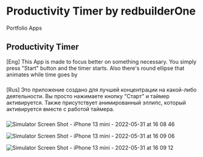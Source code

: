 # Productivity Timer by redbuilderOne
Portfolio Apps

Productivity Timer
------------------

\[Eng\] This App is made to focus better on something necessary. You simply press "Start" button and the timer starts. Also there's round ellipse that animates while time goes by
###
\[Rus\] Это приложение создано для лучшей концентрации на какой-либо деятельности. Вы просто нажимаете кнопку "Старт" и таймер активируется. Также присутствует анимированный эллипс, который активируется вместе с работой таймера.
###

![Simulator Screen Shot - iPhone 13 mini - 2022-05-31 at 16 08 46](https://user-images.githubusercontent.com/95698427/171181541-f6749270-8d3b-429b-b9e8-f7accd38c6d1.png)

![Simulator Screen Shot - iPhone 13 mini - 2022-05-31 at 16 09 06](https://user-images.githubusercontent.com/95698427/171181550-fedc2fe9-3461-409c-a1be-896cb42cc944.png)

![Simulator Screen Shot - iPhone 13 mini - 2022-05-31 at 16 09 12](https://user-images.githubusercontent.com/95698427/171181558-90718822-3525-4bad-9230-f344bb385675.png)
